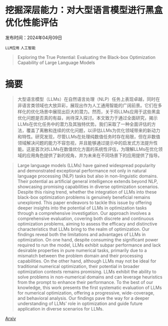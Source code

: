 # 挖掘深层能力：对大型语言模型进行黑盒优化性能评估

发布时间：2024年04月09日

`LLM应用` `人工智能`

> Exploring the True Potential: Evaluating the Black-box Optimization Capability of Large Language Models

# 摘要

> 大型语言模型（LLMs）在自然语言处理（NLP）任务上表现卓越，同时在非语言类领域也大放异彩，展现出作为人工通用智能的广阔前景。它们在多样化的优化场景中展现出巨大的潜力。然而，关于将LLMs应用于这些黑盒优化问题是否真的有益，尚待深入探讨。本文致力于通过全面研究，揭示LLMs在优化任务中的潜力及其独特优势。我们采取了一种全面评估的方法，覆盖了离散和连续的优化问题，以评估LLMs为优化领域带来的新动力和特性。研究发现，尽管LLMs在处理纯数值任务时存在局限，但在非数值领域解决问题的能力不容忽视，并且能够通过提示中的启发式方法提升性能。这是首次对LLMs在数值优化方面的系统性评估，为理解LLMs在优化领域的应用角色提供了新的视角，并为未来在不同场景下的应用提供了指导。

> Large language models (LLMs) have gained widespread popularity and demonstrated exceptional performance not only in natural language processing (NLP) tasks but also in non-linguistic domains. Their potential as artificial general intelligence extends beyond NLP, showcasing promising capabilities in diverse optimization scenarios. Despite this rising trend, whether the integration of LLMs into these black-box optimization problems is genuinely beneficial remains unexplored. This paper endeavors to tackle this issue by offering deeper insights into the potential of LLMs in optimization tasks through a comprehensive investigation. Our approach involves a comprehensive evaluation, covering both discrete and continuous optimization problems, aiming to assess the efficacy and distinctive characteristics that LLMs bring to the realm of optimization. Our findings reveal both the limitations and advantages of LLMs in optimization. On one hand, despite consuming the significant power required to run the model, LLMs exhibit subpar performance and lack desirable properties in pure numerical tasks, primarily due to a mismatch between the problem domain and their processing capabilities. On the other hand, although LLMs may not be ideal for traditional numerical optimization, their potential in broader optimization contexts remains promising. LLMs exhibit the ability to solve problems in non-numerical domains and can leverage heuristics from the prompt to enhance their performance. To the best of our knowledge, this work presents the first systematic evaluation of LLMs for numerical optimization, offering a progressive, wide-coverage, and behavioral analysis. Our findings pave the way for a deeper understanding of LLMs' role in optimization and guide future application in diverse scenarios for LLMs.

[Arxiv](https://arxiv.org/abs/2404.06290)